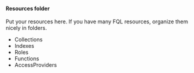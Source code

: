 #### Resources folder
Put your resources here. If you have many FQL resources, organize them nicely in folders.
- Collections
- Indexes
- Roles
- Functions
- AccessProviders